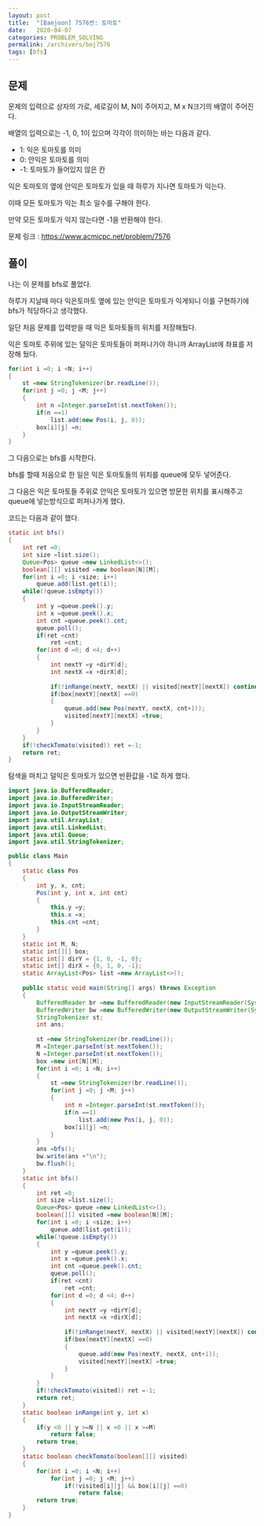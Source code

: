 ```yaml
---
layout: post
title:  "[Baejoon] 7576번: 토마토"
date:   2020-04-07
categories: PROBLEM_SOLVING
permalink: /archivers/boj7576
tags: [bfs]
---
```


## 문제

문제의 입력으로 상자의 가로, 세로길이 M, N이 주어지고, M x N크기의 배열이 주어진다.   

배열의 입력으로는 -1, 0, 1이 있으며 각각이 의미하는 바는 다음과 같다.   

- 1: 익은 토마토를 의미
- 0: 안익은 토마토를 의미
- -1: 토마토가 들어있지 않은 칸

익은 토마토의 옆에 안익은 토마토가 있을 때 하루가 지나면 토마토가 익는다.   

이때 모든 토마토가 익는 최소 일수를 구해야 한다.   

만약 모든 토마토가 익지 않는다면 -1을 반환해야 한다.   

문제 링크 : <https://www.acmicpc.net/problem/7576>   

## 풀이

나는 이 문제를 bfs로 풀었다.   

하루가 지날때 마다 익은토마토 옆에 있는 안익은 토마토가 익게되니 이를 구현하기에
bfs가 적당하다고 생각했다.   

일단 처음 문제를 입력받을 때 익은 토마토들의 위치를 저장해뒀다.   

익은 토마토 주위에 있는 덜익은 토마토들이 퍼져나가야 하니까 ArrayList에 좌표를 저장해 뒀다.   

~~~java
for(int i =0; i <N; i++)
{
	st =new StringTokenizer(br.readLine());
	for(int j =0; j <M; j++)
	{
		int n =Integer.parseInt(st.nextToken());
		if(n ==1)
			list.add(new Pos(i, j, 0));
		box[i][j] =n;
	}
}
~~~

그 다음으로는 bfs를 시작한다.   

bfs를 할때 처음으로 한 일은 익은 토마토들의 위치를 queue에 모두 넣어준다.   

그 다음은 익은 토마토들 주위로 안익은 토마토가 있으면 방문한 위치를 표시해주고 queue에 넣는방식으로 퍼져나가게 했다.   

코드는 다음과 같이 했다.   

~~~java
static int bfs()
{
	int ret =0;
	int size =list.size();
	Queue<Pos> queue =new LinkedList<>();
	boolean[][] visited =new boolean[N][M];
	for(int i =0; i <size; i++)
		queue.add(list.get(i));
	while(!queue.isEmpty())
	{
		int y =queue.peek().y;
		int x =queue.peek().x;
		int cnt =queue.peek().cnt;
		queue.poll();
		if(ret <cnt)
			ret =cnt;
		for(int d =0; d <4; d++)
		{
			int nextY =y +dirY[d];
			int nextX =x +dirX[d];
			
			if(!inRange(nextY, nextX) || visited[nextY][nextX]) continue;
			if(box[nextY][nextX] ==0)
			{
				queue.add(new Pos(nextY, nextX, cnt+1));
				visited[nextY][nextX] =true;
			}
		}
	}
	if(!checkTomato(visited)) ret =-1;
	return ret;
}
~~~

탐색을 마치고 덜익은 토마토가 있으면 반환값을 -1로 하게 했다.   

~~~java
import java.io.BufferedReader;
import java.io.BufferedWriter;
import java.io.InputStreamReader;
import java.io.OutputStreamWriter;
import java.util.ArrayList;
import java.util.LinkedList;
import java.util.Queue;
import java.util.StringTokenizer;

public class Main
{
	static class Pos
	{
		int y, x, cnt;
		Pos(int y, int x, int cnt)
		{
			this.y =y;
			this.x =x;
			this.cnt =cnt;
		}
	}
	static int M, N;
	static int[][] box;
	static int[] dirY = {1, 0, -1, 0};
	static int[] dirX = {0, 1, 0, -1};
	static ArrayList<Pos> list =new ArrayList<>();
	
	public static void main(String[] args) throws Exception
	{
		BufferedReader br =new BufferedReader(new InputStreamReader(System.in));
		BufferedWriter bw =new BufferedWriter(new OutputStreamWriter(System.out));
		StringTokenizer st;
		int ans;
		
		st =new StringTokenizer(br.readLine());
		M =Integer.parseInt(st.nextToken());
		N =Integer.parseInt(st.nextToken());
		box =new int[N][M];
		for(int i =0; i <N; i++)
		{
			st =new StringTokenizer(br.readLine());
			for(int j =0; j <M; j++)
			{
				int n =Integer.parseInt(st.nextToken());
				if(n ==1)
					list.add(new Pos(i, j, 0));
				box[i][j] =n;
			}
		}
		ans =bfs();
		bw.write(ans +"\n");
		bw.flush();
	}
	static int bfs()
	{
		int ret =0;
		int size =list.size();
		Queue<Pos> queue =new LinkedList<>();
		boolean[][] visited =new boolean[N][M];
		for(int i =0; i <size; i++)
			queue.add(list.get(i));
		while(!queue.isEmpty())
		{
			int y =queue.peek().y;
			int x =queue.peek().x;
			int cnt =queue.peek().cnt;
			queue.poll();
			if(ret <cnt)
				ret =cnt;
			for(int d =0; d <4; d++)
			{
				int nextY =y +dirY[d];
				int nextX =x +dirX[d];
				
				if(!inRange(nextY, nextX) || visited[nextY][nextX]) continue;
				if(box[nextY][nextX] ==0)
				{
					queue.add(new Pos(nextY, nextX, cnt+1));
					visited[nextY][nextX] =true;
				}
			}
		}
		if(!checkTomato(visited)) ret =-1;
		return ret;
	}
	static boolean inRange(int y, int x)
	{
		if(y <0 || y >=N || x <0 || x >=M)
			return false;
		return true;
	}
	static boolean checkTomato(boolean[][] visited)
	{
		for(int i =0; i <N; i++)
			for(int j =0; j <M; j++)
				if(!visited[i][j] && box[i][j] ==0)
					return false;
		return true;
	}
}
~~~


